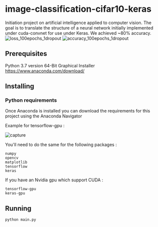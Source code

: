 # image-classification-cifar10-keras
Initiation project on artificial intelligence applied to computer vision.
The goal is to translate the structure of a neural network initially implemented under cuda-convnet for use under Keras.
We achieved ~80% accuracy. 
![loss_100epochs_1dropout](https://user-images.githubusercontent.com/26735996/49030751-800dfc00-f1a8-11e8-821c-89e43699b90e.png)
![accuracy_100epochs_1dropout](https://user-images.githubusercontent.com/26735996/49030761-856b4680-f1a8-11e8-8297-29366e76a033.png)


## Prerequisites
Python 3.7 version 64-Bit Graphical Installer https://www.anaconda.com/download/

## Installing

### Python requirements
Once Anaconda is installed you can download the requirements for this project using the Anaconda Navigator  

Example for tensorflow-gpu :   

![capture](https://user-images.githubusercontent.com/26735996/48300550-0c010200-e4e0-11e8-8682-6cd7cf017bd1.PNG)

You'll need to do the same for the following packages :   
```
numpy  
opencv  
matplotlib  
tensorflow  
keras  
```

If you have an Nvidia gpu which support CUDA :  
```
tensorflow-gpu  
keras-gpu  
```

## Running
```
python main.py
```

